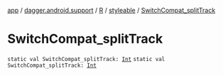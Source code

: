 [app](../../../index.md) / [dagger.android.support](../../index.md) / [R](../index.md) / [styleable](index.md) / [SwitchCompat_splitTrack](./-switch-compat_split-track.md)

# SwitchCompat_splitTrack

`static val SwitchCompat_splitTrack: `[`Int`](https://kotlinlang.org/api/latest/jvm/stdlib/kotlin/-int/index.html)
`static val SwitchCompat_splitTrack: `[`Int`](https://kotlinlang.org/api/latest/jvm/stdlib/kotlin/-int/index.html)